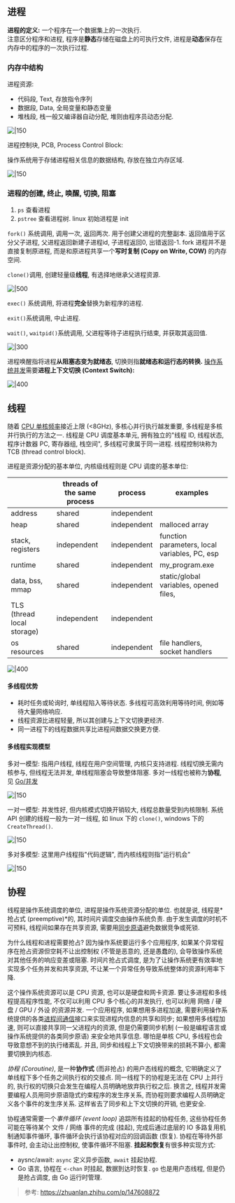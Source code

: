 ## 进程

**进程的定义:** 一个程序在一个数据集上的一次执行.  
注意区分程序和进程, 程序是**静态**存储在磁盘上的可执行文件, 进程是**动态**保存在内存中的程序的一次执行过程.

### 内存中结构

进程资源:
- 代码段, Text, 存放指令序列
- 数据段, Data, 全局变量和静态变量
- 堆栈段, 栈一般又编译器自动分配, 堆则由程序员动态分配.

![|150](../../attach/Pasted%20image%2020230619171849.avif)

进程控制块, PCB, Process Control Block:

操作系统用于存储进程相关信息的数据结构, 存放在独立内存区域. 

![|150](../../attach/操作系统_进程内存布局.avif)

### 进程的创建, 终止, 唤醒, 切换, 阻塞

1. `ps` 查看进程
2. `pstree` 查看进程树. linux 初始进程是 init

`fork()` 系统调用, 调用一次, 返回两次. 用于创建父进程的完整副本. 返回值用于区分父子进程, 父进程返回新建子进程id, 子进程返回0, 出错返回-1. fork 进程并不是直接复制原进程, 而是和原进程共享一个**写时复制 (Copy on Write, COW)** 的内存空间.

`clone()`调用, 创建轻量级**线程**, 有选择地继承父进程资源.

![|500](../../attach/Pasted%20image%2020230619181858.avif)

`exec()` 系统调用, 将进程**完全**替换为新程序的进程.

`exit()`系统调用, 中止进程. 

`wait()`, `waitpid()`系统调用, 父进程等待子进程执行结束, 并获取其返回值.

![|300](../../attach/Pasted%20image%2020230619182508.avif)

进程唤醒指将进程**从阻塞态变为就绪态**, 切换则指**就绪态和运行态的转换.** [操作系统并发](中断与时钟.md)需要**进程上下文切换 (Context Switch):**

![|400](../../attach/Pasted%20image%2020230619183343.avif)

## 线程

随着 [CPU 单核频率](../../HardWare/计算机组成/高速缓存.md)接近上限 (<8GHz), 多核心并行执行越发重要, 多线程是多核并行执行的方法之一. 线程是 CPU 调度基本单元, 拥有独立的"线程 ID, 线程状态, 程序计数器 PC, 寄存器组, 栈空间", 多线程可隶属于同一进程. 线程控制块称为 TCB (thread control block).

进程是资源分配的基本单位, 内核级线程则是 CPU 调度的基本单位:

|                            | threads of the same process | process     | examples                                      |
| -------------------------- | --------------------------- | ----------- | --------------------------------------------- |
| address                    | shared                      | independent |                                               |
| heap                       | shared                      | independent | malloced array                                |
| stack, registers           | independent                 | independent | function parameters, local variables, PC, esp |
| runtime                    | shared                      | independent | my_program.exe                                |
| data, bss, mmap            | shared                      | independent | static/global variables, opened files,        |
| TLS (thread local storage) | independent                 | independent |                                               |
| os resources               | shared                      | independent | file handlers, socket handlers                                              |

![|400](../../attach/操作系统_线程和进程的资源对应关系.avif)

#### 多线程优势

- 耗时任务或轮询时, 单线程陷入等待状态. 多线程可高效利用等待时间, 例如等待大量网络响应.
- 线程资源比进程轻量, 所以其创建与上下文切换更经济. 
- 同一进程下的线程数据共享比进程间数据交换更方便.

#### 多线程实现模型

多对一模型: 指用户线程, 线程在用户空间管理, 内核只支持进程. 线程切换无需内核参与, 但线程无法并发, 单线程阻塞会导致整体阻塞. 多对一线程也被称为**协程**, 见 [Go/并发](../../Coding/Go/Go%20并发.md)

![|150](../../attach/Pasted%20image%2020230619203728.avif)

一对一模型: 并发性好, 但内核模式切换开销较大, 线程总数量受到内核限制. 系统 API 创建的线程一般为一对一线程, 如 linux 下的 `clone()`, windows 下的 `CreateThread()`.

![|150](../../attach/Pasted%20image%2020230619203732.avif)

多对多模型: 这里用户线程指"代码逻辑", 而内核线程则指"运行机会"

![|150](../../attach/Pasted%20image%2020230619203736.avif)

## 协程

线程是操作系统调度的单位, 进程是操作系统资源分配的单位. 也就是说, 线程是*抢占式 (preemptive)*的, 其时间片调度交由操作系统负责. 由于发生调度的时机不可预料, 线程间如果存在共享资源, 需要用[同步原语](进程同步与互斥.md)避免数据竞争或死锁. 

为什么线程和进程需要抢占? 因为操作系统要运行多个应用程序, 如果某个异常程序在抢占资源但空耗不让出控制权 (不管是恶意的, 还是愚蠢的), 会导致操作系统对其他任务的响应变差或阻塞. 时间片抢占式调度, 是为了让操作系统更有效率地实现多个任务并发和共享资源, 不让某一个异常任务导致系统整体的资源利用率下降.

这个操作系统资源可以是 CPU 资源, 也可以是硬盘和网卡资源. 要让多进程和多线程提高程序性能, 不仅可以利用 CPU 多个核心的并发执行, 也可以利用 网络 / 硬盘 / GPU / 外设 的资源并发. 一个应用程序, 如果想用多进程加速, 需要利用操作系统提供的各类[进程间通信](../IPC%20&%20Network/linux%20进程间通信.md)接口来实现进程内信息的共享和同步; 如果想用多线程加速, 则可以直接共享同一父进程内的资源, 但是仍需要同步机制 (一般是编程语言或操作系统提供的各类同步原语) 来安全地共享信息. 哪怕是单核 CPU, 多线程也会导致意想不到的执行绪紊乱. 并且, 同步和线程上下文切换带来的损耗不算小, 都需要切换到内核态.

*协程 (Coroutine)*, 是一种**协作式** (而非抢占) 的用户态线程的概念, 它明确定义了单线程下多个任务之间执行权的交接点. 同一线程下的协程是无法在 CPU 上并行的, 执行权的切换只会发生在编程人员明确地放弃执行权之后. 换言之, 线程并发需要编程人员用同步原语隐式约束程序的发生序关系, 而协程则要求编程人员明确定义各个事件的发生序关系. 这样省去了同步和上下文切换的开销, 也更安全.

协程通常需要一个*事件循环 (event loop)* 追踪所有挂起的协程任务, 这些协程任务可能在等待某个 文件 / 网络 事件的完成 (挂起), 完成后通过底层的 IO 多路复用机制通知事件循环, 事件循环会执行该协程对应的回调函数 (恢复). 协程在等待外部事件时, 会主动让出控制权, 使事件循环不阻塞. **挂起和恢复**有很多种实现方式:
- aysnc/await: `async` 定义异步函数, `await` 挂起协程. 
- Go 语言, 协程在 `<-chan` 时挂起, 数据到达时恢复. `go` 也是用户态线程, 但是仍是抢占调度, 由 Go 运行时管理.

> 参考: https://zhuanlan.zhihu.com/p/147608872
